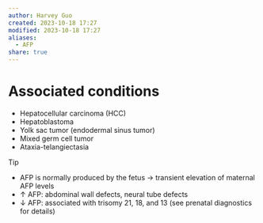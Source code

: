 ```yaml
---
author: Harvey Guo
created: 2023-10-18 17:27
modified: 2023-10-18 17:27
aliases:
  - AFP
share: true
---
```

# Associated conditions
- Hepatocellular carcinoma (HCC)
- Hepatoblastoma
- Yolk sac tumor (endodermal sinus tumor)
- Mixed germ cell tumor
- Ataxia-telangiectasia
>[!tip] 
>- AFP is normally produced by the fetus → transient elevation of maternal AFP levels
>- ↑ AFP: abdominal wall defects, neural tube defects
>- ↓ AFP: associated with trisomy 21, 18, and 13 (see prenatal diagnostics for details)
